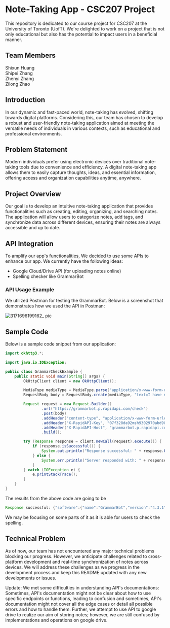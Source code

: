 # Note-Taking App - CSC207 Project
This repository is dedicated to our course project for CSC207 at the University of Toronto (UofT). We're delighted to work on a project that is not only educational but also has the potential to impact users in a beneficial manner.

## Team Members
Shixun Huang  
Shipei Zhang  
Zhenyi Zhang  
Zilong Zhao  

## Introduction
In our dynamic and fast-paced world, note-taking has evolved, shifting towards digital platforms. Considering this, our team has chosen to develop a robust and user-friendly note-taking application aimed at meeting the versatile needs of individuals in various contexts, such as educational and professional environments.

## Problem Statement
Modern individuals prefer using electronic devices over traditional note-taking tools due to convenience and efficiency. A digital note-taking app allows them to easily capture thoughts, ideas, and essential information, offering access and organization capabilities anytime, anywhere.

## Project Overview
Our goal is to develop an intuitive note-taking application that provides functionalities such as creating, editing, organizing, and searching notes. The application will allow users to categorize notes, add tags, and synchronize data across different devices, ensuring their notes are always accessible and up to date.

## API Integration
To amplify our app's functionalities, We decided to use some APIs to enhance our app. We currently have the following ideas:
- Google Cloud/Drive API (for uploading notes online)
- Spelling checker like GrammarBot

### API Usage Example
We utilized Postman for testing the GrammarBot. Below is a screenshot that demonstrates how we used the API in Postman:  

![3171696199162_ pic](https://github.com/Alessange/Note_taking_app_csc207/assets/56106326/ba60c32b-e0ac-46c0-a1cc-a163b9c3cb08)

## Sample Code
Below is a sample code snippet from our application:
```java
import okhttp3.*;

import java.io.IOException;

public class GrammarCheckExample {
    public static void main(String[] args) {
        OkHttpClient client = new OkHttpClient();

        MediaType mediaType = MediaType.parse("application/x-www-form-urlencoded");
        RequestBody body = RequestBody.create(mediaType, "text=I have noks idea%20hleoo&language=en-US");

        Request request = new Request.Builder()
                .url("https://grammarbot.p.rapidapi.com/check")
                .post(body)
                .addHeader("content-type", "application/x-www-form-urlencoded")
                .addHeader("X-RapidAPI-Key", "07f328da92msh9302970abd98e4bp14a982jsn83e0e774c75c")
                .addHeader("X-RapidAPI-Host", "grammarbot.p.rapidapi.com")
                .build();

        try (Response response = client.newCall(request).execute()) {
            if (response.isSuccessful()) {
                System.out.println("Response successful: " + response.body().string());
            } else {
                System.err.println("Server responded with: " + response.code());
            }
        } catch (IOException e) {
            e.printStackTrace();
        }
    }
}
```
The results from the above code are going to be
```java
Response successful: {"software":{"name":"GrammarBot","version":"4.3.1","apiVersion":1,"premium":true,"premiumHint":"Thanks for supporting GrammarBot!","status":""},"warnings":{"incompleteResults":false},"language":{"name":"English (US)","code":"en-US","detectedLanguage":{"name":"English (US)","code":"en-US"}},"matches":[{"message":"Possible spelling mistake found","shortMessage":"Spelling mistake","replacements":[{"value":"nous"},{"value":"nods"},{"value":"noes"},{"value":"nooks"},{"value":"woks"},{"value":"OKs"},{"value":"nobs"},{"value":"Nos"},{"value":"nos"},{"value":"no ks"},{"value":"NOK"},{"value":"NOS"}],"offset":7,"length":4,"context":{"text":"I have noks idea hleoo","offset":7,"length":4},"sentence":"I have noks idea hleoo","type":{"typeName":"Other"},"rule":{"id":"MORFOLOGIK_RULE_EN_US","description":"Possible spelling mistake","issueType":"misspelling","category":{"id":"TYPOS","name":"Possible Typo"}}},{"message":"Possible spelling mistake found","shortMessage":"Spelling mistake","replacements":[{"value":"again"},{"value":"head"},{"value":"lead"},{"value":"hear"},{"value":"train"},{"value":"brain"},{"value":"chain"},{"value":"claim"},{"value":"email"},{"value":"heat"},{"value":"hello"},{"value":"hero"},{"value":"Spain"},{"value":"chair"},{"value":"grain"},{"value":"plain"},{"value":"trail"},{"value":"Head"},{"value":"drain"},{"value":"leaf"},{"value":"Leon"},{"value":"Blair"},{"value":"Craig"},{"value":"Thai"},{"value":"heal"},{"value":"leak"},{"value":"lean"},{"value":"leap"},{"value":"lieu"},{"value":"slain"},{"value":"snail"},{"value":"trait"},{"value":"Brain"},{"value":"Clair"},{"value":"avail"},{"value":"await"},{"value":"flair"},{"value":"heap"},{"value":"stain"},{"value":"Leno"},{"value":"Beau"},{"value":"Grail"},{"value":"Leah"},{"value":"Lear"},{"value":"Twain"},{"value":"braid"},{"value":"frail"},{"value":"quail"},{"value":"stair"},{"value":"Cleo"},{"value":"Lego"},{"value":"Lean"},{"value":"beau"},{"value":"flail"},{"value":"plaid"},{"value":"staid"},{"value":"Thais"},{"value":"grail"},{"value":"plait"},{"value":"helot"},{"value":"oleo"},{"value":"luau"},{"value":"twain"},{"value":"Leos"},{"value":"swain"},{"value":"Leo"},{"value":"leas"},{"value":"halloo"},{"value":"loo"},{"value":"Itaipu"},{"value":"Praia"},{"value":"SEOO"}],"offset":17,"length":5,"context":{"text":"I have noks idea hleoo","offset":17,"length":5},"sentence":"I have noks idea hleoo","type":{"typeName":"Other"},"rule":{"id":"MORFOLOGIK_RULE_EN_US","description":"Possible spelling mistake","issueType":"misspelling","category":{"id":"TYPOS","name":"Possible Typo"}}}]}
```

We may be focusing on some parts of it as it is able for users to check the spelling.


## Technical Problem
As of now, our team has not encountered any major technical problems blocking our progress. However, we anticipate challenges related to cross-platform development and real-time synchronization of notes across devices. We will address these challenges as we progress in the development process and keep this README updated with any new developments or issues.  

Update: We met some difficulties in understanding API's documentations: Sometimes, API's documentation might not be clear about how to use specific endpoints or functions, leading to confusion and sometimes, API's documentation might not cover all the edge cases or detail all possible errors and how to handle them. Further, we attempt to use API to google drive to realize our aim of storing notes; however, we are still confused by implementations and operations on google drive.
